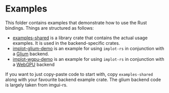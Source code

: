 # Examples 

This folder contains examples that demonstrate how to use the Rust bindings. 
Things are structured as follows:

* [examples-shared](examples-shared/) is a library crate that contains the actual usage
  examples. It is used in the backend-specific crates.
* [implot-glium-demo](implot-glium-demo/) is an example for using `implot-rs` in 
conjunction with a [Glium](https://github.com/glium/glium) backend.
* [implot-wgpu-demo](implot-wgpu-demo/) is an example for using `implot-rs` in 
conjunction with a [WebGPU](https://github.com/gfx-rs/wgpu) backend 

If you want to just copy-paste code to start with, copy `examples-shared` along with 
your favourite backend example crate. The glium backend code is largely taken from imgui-rs.
